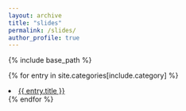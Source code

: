 ```yaml
---
layout: archive
title: "slides"
permalink: /slides/
author_profile: true
---
```




{% include base_path %}

<!--{% include loop-category category='slides' %}-->

{% for entry in site.categories[include.category] %}
<li><a href="{{ site.url }}{{ site.baseurl }}{{ entry.url }}" title="{{ entry.title | escape }}">{{ entry.title }}</a></li>{% endfor %}

